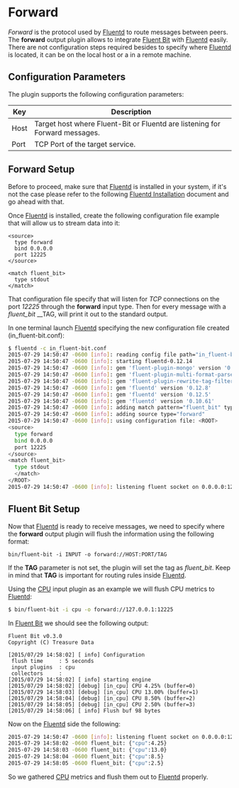 # Forward

_Forward_ is the protocol used by [Fluentd](http://www.fluentd.org) to route messages between peers. The __forward__ output plugin allows to integrate [Fluent Bit](http://fluentbit.io) with [Fluentd](http://fluentd.org) easily. There are not configuration steps required besides to specify where [Fluentd](http://fluentd.org) is located, it can be on the local host or a in a remote machine.

## Configuration Parameters

The plugin supports the following configuration parameters:

| Key      | Description       |
| ---------|-------------------|
| Host     | Target host where Fluent-Bit or Fluentd are listening for Forward messages. |
| Port     | TCP Port of the target service. |

## Forward Setup

Before to proceed, make sure that [Fluentd](http://fluentd.org) is installed in your system, if it's not the case please refer to the following [Fluentd Installation](http://docs.fluentd.org/v0.12/categories/installation) document and go ahead with that.

Once [Fluentd](http://fluentd.org) is installed, create the following configuration file example that will allow us to stream data into it:

```
<source>
  type forward
  bind 0.0.0.0
  port 12225
</source>

<match fluent_bit>
  type stdout
</match>
```

That configuration file specify that will listen for _TCP_ connections on the port _12225_ through the __forward__ input type. Then for every message with a _fluent\_bit_ __TAG, will print it out to the standard output.

In one terminal launch [Fluentd](http://fluentd.org) specifying the new configuration file created (in_fluent-bit.conf):

```bash
$ fluentd -c in_fluent-bit.conf
2015-07-29 14:50:47 -0600 [info]: reading config file path="in_fluent-bit.conf"
2015-07-29 14:50:47 -0600 [info]: starting fluentd-0.12.14
2015-07-29 14:50:47 -0600 [info]: gem 'fluent-plugin-mongo' version '0.7.9'
2015-07-29 14:50:47 -0600 [info]: gem 'fluent-plugin-multi-format-parser' version '0.0.2'
2015-07-29 14:50:47 -0600 [info]: gem 'fluent-plugin-rewrite-tag-filter' version '1.5.1'
2015-07-29 14:50:47 -0600 [info]: gem 'fluentd' version '0.12.8'
2015-07-29 14:50:47 -0600 [info]: gem 'fluentd' version '0.12.5'
2015-07-29 14:50:47 -0600 [info]: gem 'fluentd' version '0.10.61'
2015-07-29 14:50:47 -0600 [info]: adding match pattern="fluent_bit" type="stdout"
2015-07-29 14:50:47 -0600 [info]: adding source type="forward"
2015-07-29 14:50:47 -0600 [info]: using configuration file: <ROOT>
<source>
  type forward
  bind 0.0.0.0
  port 12225
</source>
<match fluent_bit>
  type stdout
  </match>
</ROOT>
2015-07-29 14:50:47 -0600 [info]: listening fluent socket on 0.0.0.0:12225
```

## Fluent Bit Setup

Now that [Fluentd](http://fluentd.org) is ready to receive messages, we need to specify where the __forward__ output plugin will flush the information using the following format:

```
bin/fluent-bit -i INPUT -o forward://HOST:PORT/TAG
```

If the __TAG__ parameter is not set, the plugin will set the tag as _fluent\_bit_. Keep in mind that __TAG__ is important for routing rules inside [Fluentd](http://fluentd.org).

Using the [CPU](../input/cpu.md) input plugin as an example we will flush CPU metrics to [Fluentd](http://fluentd.org):

```bash
$ bin/fluent-bit -i cpu -o forward://127.0.0.1:12225
```

In [Fluent Bit](http://fluentbit.io) we should see the following output:

```
Fluent Bit v0.3.0
Copyright (C) Treasure Data

[2015/07/29 14:58:02] [ info] Configuration
 flush time     : 5 seconds
 input plugins  : cpu
 collectors     :
[2015/07/29 14:58:02] [ info] starting engine
[2015/07/29 14:58:02] [debug] [in_cpu] CPU 4.25% (buffer=0)
[2015/07/29 14:58:03] [debug] [in_cpu] CPU 13.00% (buffer=1)
[2015/07/29 14:58:04] [debug] [in_cpu] CPU 8.50% (buffer=2)
[2015/07/29 14:58:05] [debug] [in_cpu] CPU 2.50% (buffer=3)
[2015/07/29 14:58:06] [ info] Flush buf 98 bytes
```

Now on the [Fluentd](http://fluentd.org) side the following:

```bash
2015-07-29 14:50:47 -0600 [info]: listening fluent socket on 0.0.0.0:12225
2015-07-29 14:58:02 -0600 fluent_bit: {"cpu":4.25}
2015-07-29 14:58:03 -0600 fluent_bit: {"cpu":13.0}
2015-07-29 14:58:04 -0600 fluent_bit: {"cpu":8.5}
2015-07-29 14:58:05 -0600 fluent_bit: {"cpu":2.5}
```

So we gathered [CPU](../input/cpu.md) metrics and flush them out to [Fluentd](http://fluentd.org) properly.
